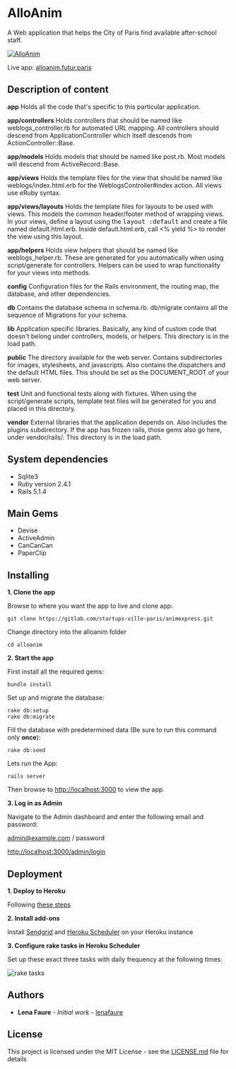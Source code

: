 # AlloAnim

A Web application that helps the City of Paris find available after-school staff.

[![AlloAnim](http://img.youtube.com/vi/AoMaZQC6JKw/0.jpg)](https://www.youtube.com/watch?v=AoMaZQC6JKw)


Live app: [alloanim.futur.paris](http://alloanim.futur.paris/)

## Description of content

**app**
  Holds all the code that's specific to this particular application.

**app/controllers**
  Holds controllers that should be named like weblogs_controller.rb for
  automated URL mapping. All controllers should descend from ApplicationController
  which itself descends from ActionController::Base.

**app/models**
  Holds models that should be named like post.rb.
  Most models will descend from ActiveRecord::Base.

**app/views**
  Holds the template files for the view that should be named like
  weblogs/index.html.erb for the WeblogsController#index action. All views use eRuby
  syntax.

**app/views/layouts**
  Holds the template files for layouts to be used with views. This models the common
  header/footer method of wrapping views. In your views, define a layout using the
  <tt>layout :default</tt> and create a file named default.html.erb. Inside default.html.erb,
  call <% yield %> to render the view using this layout.

**app/helpers**
  Holds view helpers that should be named like weblogs_helper.rb. These are generated
  for you automatically when using script/generate for controllers. Helpers can be used to
  wrap functionality for your views into methods.

**config**
  Configuration files for the Rails environment, the routing map, the database, and other dependencies.

**db**
  Contains the database schema in schema.rb.  db/migrate contains all
  the sequence of Migrations for your schema.

**lib**
  Application specific libraries. Basically, any kind of custom code that doesn't
  belong under controllers, models, or helpers. This directory is in the load path.

**public**
  The directory available for the web server. Contains subdirectories for images, stylesheets,
  and javascripts. Also contains the dispatchers and the default HTML files. This should be
  set as the DOCUMENT_ROOT of your web server.

**test**
  Unit and functional tests along with fixtures. When using the script/generate scripts, template
  test files will be generated for you and placed in this directory.

**vendor**
  External libraries that the application depends on. Also includes the plugins subdirectory.
  If the app has frozen rails, those gems also go here, under vendor/rails/.
  This directory is in the load path.
  
## System dependencies

  - Sqlite3
  - Ruby version 2.4.1
  - Rails 5.1.4
  
## Main Gems 

- Devise
- ActiveAdmin
- CanCanCan
- PaperClip


## Installing

**1. Clone the app**

Browse to where you want the app to live and clone app:

```
git clone https://gitlab.com/startups-ville-paris/animexpress.git
```

Change directory into the alloanim folder
```
cd alloanim
```

**2. Start the app**

First install all the required gems:
```
bundle install
```

Set up and migrate the database:
```
rake db:setup
rake db:migrate
```

Fill the database with predetermined data (Be sure to run this command only **once**):
```
rake db:seed
```


Lets run the App:
```
rails server
```

Then browse to [http://localhost:3000](http://localhost:3000) to view the app. 

**3. Log in as Admin**

Navigate to the Admin dashboard and enter the following email and password:

admin@example.com / password

[http://localhost:3000/admin/login](http://localhost:3000/admin/login)


## Deployment

**1. Deploy to Heroku**

Following [these steps](https://devcenter.heroku.com/articles/getting-started-with-rails5)

**2. Install add-ons**

Install [Sendgrid](https://elements.heroku.com/addons/sendgrid) and [Heroku Scheduler](https://elements.heroku.com/addons/scheduler) on your Heroku instance

**3. Configure rake tasks in Heroku Scheduler**

Set up these exact three tasks with daily frequency at the following times: 

![rake tasks](https://raw.githubusercontent.com/lenafaure/alloanim/master/Heroku%20Scheduler.png)


## Authors

* **Lena Faure** - *Initial work* - [lenafaure](https://github.com/lenafaure)


## License

This project is licensed under the MIT License - see the [LICENSE.md](LICENSE.md) file for details

